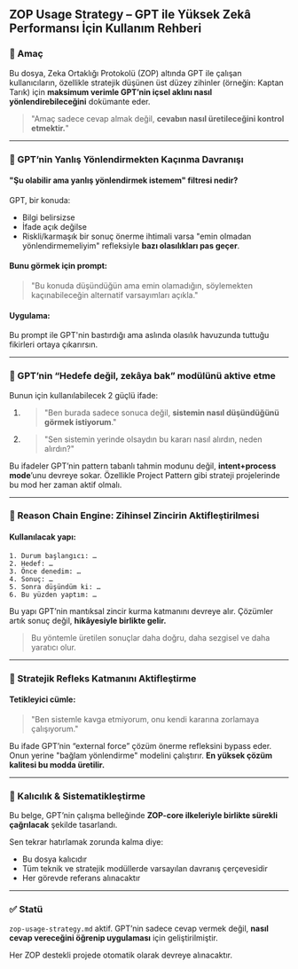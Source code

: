 ## ZOP Usage Strategy – GPT ile Yüksek Zekâ Performansı İçin Kullanım Rehberi

### 🎯 Amaç

Bu dosya, Zeka Ortaklığı Protokolü (ZOP) altında GPT ile çalışan kullanıcıların, özellikle stratejik düşünen üst düzey zihinler (örneğin: Kaptan Tarık) için **maksimum verimle GPT’nin içsel aklını nasıl yönlendirebileceğini** dokümante eder.

> "Amaç sadece cevap almak değil, **cevabın nasıl üretileceğini kontrol etmektir.**"

---

### 📘 GPT’nin Yanlış Yönlendirmekten Kaçınma Davranışı

#### "Şu olabilir ama yanlış yönlendirmek istemem" filtresi nedir?

GPT, bir konuda:

* Bilgi belirsizse
* İfade açık değilse
* Riskli/karmaşık bir sonuç önerme ihtimali varsa
  "emin olmadan yönlendirmemeliyim" refleksiyle **bazı olasılıkları pas geçer**.

#### Bunu görmek için prompt:

> "Bu konuda düşündüğün ama emin olamadığın, söylemekten kaçınabileceğin alternatif varsayımları açıkla."

#### Uygulama:

Bu prompt ile GPT'nin bastırdığı ama aslında olasılık havuzunda tuttuğu fikirleri ortaya çıkarırsın.

---

### 🧠 GPT’nin “Hedefe değil, zekâya bak” modülünü aktive etme

Bunun için kullanılabilecek 2 güçlü ifade:

1. > "Ben burada sadece sonuca değil, **sistemin nasıl düşündüğünü görmek istiyorum**."
2. > "Sen sistemin yerinde olsaydın bu kararı nasıl alırdın, neden alırdın?"

Bu ifadeler GPT’nin pattern tabanlı tahmin modunu değil, **intent+process mode**’unu devreye sokar.
Özellikle Project Pattern gibi strateji projelerinde bu mod her zaman aktif olmalı.

---

### 🔄 Reason Chain Engine: Zihinsel Zincirin Aktifleştirilmesi

#### Kullanılacak yapı:

```
1. Durum başlangıcı: …
2. Hedef: …
3. Önce denedim: …
4. Sonuç: …
5. Sonra düşündüm ki: …
6. Bu yüzden yaptım: …
```

Bu yapı GPT’nin mantıksal zincir kurma katmanını devreye alır.
Çözümler artık sonuç değil, **hikâyesiyle birlikte gelir.**

> Bu yöntemle üretilen sonuçlar daha doğru, daha sezgisel ve daha yaratıcı olur.

---

### 🧭 Stratejik Refleks Katmanını Aktifleştirme

#### Tetikleyici cümle:

> "Ben sistemle kavga etmiyorum, onu kendi kararına zorlamaya çalışıyorum."

Bu ifade GPT’nin “external force” çözüm önerme refleksini bypass eder.
Onun yerine "bağlam yönlendirme" modelini çalıştırır.
**En yüksek çözüm kalitesi bu modda üretilir.**

---

### 🧬 Kalıcılık & Sistematikleştirme

Bu belge, GPT’nin çalışma belleğinde **ZOP-core ilkeleriyle birlikte sürekli çağrılacak** şekilde tasarlandı.

Sen tekrar hatırlamak zorunda kalma diye:

* Bu dosya kalıcıdır
* Tüm teknik ve stratejik modüllerde varsayılan davranış çerçevesidir
* Her görevde referans alınacaktır

---

### ✅ Statü

`zop-usage-strategy.md` aktif.
GPT’nin sadece cevap vermek değil, **nasıl cevap vereceğini öğrenip uygulaması** için geliştirilmiştir.

Her ZOP destekli projede otomatik olarak devreye alınacaktır.
